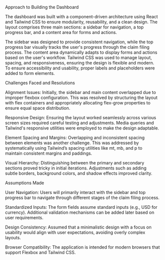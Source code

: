 Approach to Building the Dashboard

The dashboard was built with a component-driven architecture using React and Tailwind CSS to ensure modularity, reusability, and a clean design. The layout comprises three main sections: a sidebar for navigation, a top progress bar, and a content area for forms and actions.

The sidebar was designed to provide consistent navigation, while the top progress bar visually tracks the user's progress through the claim filing process. The content area dynamically adapts to display forms and actions based on the user's workflow. Tailwind CSS was used to manage layout, spacing, and responsiveness, ensuring the design is flexible and modern. To ensure accessibility and usability, proper labels and placeholders were added to form elements.

Challenges Faced and Resolutions

Alignment Issues:
Initially, the sidebar and main content overlapped due to improper flexbox configuration. This was resolved by structuring the layout with flex containers and appropriately allocating flex-grow properties to ensure equal space distribution.

Responsive Design:
Ensuring the layout worked seamlessly across various screen sizes required careful testing and adjustments. Media queries and Tailwind's responsive utilities were employed to make the design adaptable.

Element Spacing and Margins:
Overlapping and inconsistent spacing between elements was another challenge. This was addressed by systematically using Tailwind’s spacing utilities like mt, mb, and p to maintain consistent margins and paddings.

Visual Hierarchy:
Distinguishing between the primary and secondary sections proved tricky in initial iterations. Adjustments such as adding subtle borders, background colors, and shadow effects improved clarity.

Assumptions Made

User Navigation:
Users will primarily interact with the sidebar and top progress bar to navigate through different stages of the claim filing process.

Standardized Inputs:
The form fields assume standard inputs (e.g., USD for currency). Additional validation mechanisms can be added later based on user requirements.

Design Consistency:
Assumed that a minimalistic design with a focus on usability would align with user expectations, avoiding overly complex layouts.

Browser Compatibility:
The application is intended for modern browsers that support Flexbox and Tailwind CSS.
